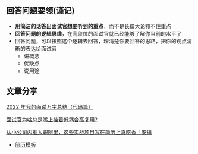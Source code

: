 ## 回答问题要领(谨记)

- **用简洁的话答出面试官想要听到的重点**，而不是长篇大论抓不住重点
- **回答问题的逻辑思维**，在高段位的面试官就已经能够了解你当前的水平了
- 回答问题，可以按照这个逻辑去回答，理清楚你要回答的思路，把你的观点清晰的表达给面试官
  - 讲概念
  - 优缺点
  - 说用途

## 文章分享

[2022 年我的面试万字总结（代码篇）](https://juejin.cn/post/7151221875224346637)

[面试官为啥总是嘴上挂着低耦合高复用?](https://juejin.cn/post/7143873919412355109)

[从小公司内推入职阿里，这些实战项目写在简历上真吃香！安排](https://juejin.cn/post/7143812283109408782)

- [简历模板](https://www.processon.com/view/link/61c53fb31efad45a2b42afd9#map)
